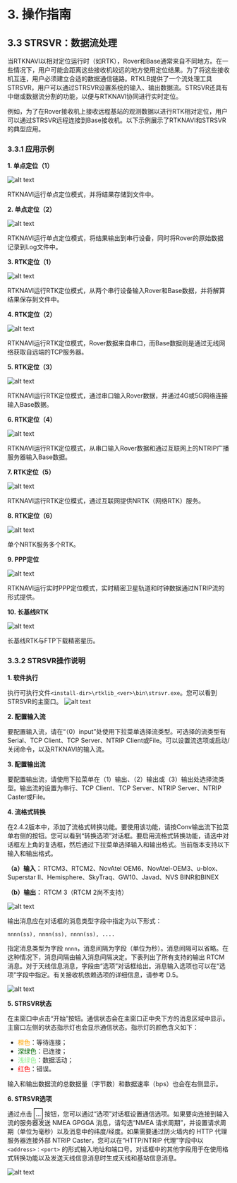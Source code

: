 # 3. 操作指南

## 3.3 STRSVR：数据流处理

当RTKNAVI以相对定位运行时（如RTK），Rover和Base通常来自不同地方。在一些情况下，用户可能会距离这些接收机较远的地方使用定位结果。为了将这些接收机互连，用户必须建立合适的数据通信链路。RTKLB提供了一个流处理工具STRSVR，用户可以通过STRSVR设置系统的输入、输出数据流。STRSVR还具有中继或数据流分割的功能，以便与RTKNAVI协同进行实时定位。

例如，为了在Rover接收机上接收远程基站的观测数据以进行RTK相对定位，用户可以通过STRSVR远程连接到Base接收机。以下示例展示了RTKNAVI和STRSVR的典型应用。

### 3.3.1 应用示例

**1. 单点定位（1）**

![alt text](https://i.ibb.co/3NQgy9q/image.png)

RTKNAVI运行单点定位模式，并将结果存储到文件中。

**2. 单点定位（2）**

![alt text](https://i.ibb.co/T11FmRQ/image.png)

RTKNAVI运行单点定位模式，将结果输出到串行设备，同时将Rover的原始数据记录到Log文件中。

**3. RTK定位（1）**

![alt text](https://i.ibb.co/qxSvcGf/image.png)

RTKNAVI运行RTK定位模式，从两个串行设备输入Rover和Base数据，并将解算结果保存到文件中。

**4. RTK定位（2）**

![alt text](https://i.ibb.co/rybzVBQ/image.png)

RTKNAVI运行RTK定位模式，Rover数据来自串口，而Base数据则是通过无线网络获取自远端的TCP服务器。

**5. RTK定位（3）**

![alt text](https://i.ibb.co/M28V2VC/image.png)

RTKNAVI运行RTK定位模式，通过串口输入Rover数据，并通过4G或5G网络连接输入Base数据。

**6. RTK定位（4）**

![alt text](https://i.ibb.co/qn25hZZ/image.png)

RTKNAVI运行RTK定位模式，从串口输入Rover数据和通过互联网上的NTRIP广播服务器输入Base数据。

**7. RTK定位（5）**

![alt text](https://i.ibb.co/XsgjswK/image.png)

RTKNAVI运行RTK定位模式，通过互联网提供NRTK（网络RTK）服务。

**8. RTK定位（6）**

![alt text](https://i.ibb.co/Ykvkb95/image.png)

单个NRTK服务多个RTK。

**9. PPP定位**

![alt text](https://i.ibb.co/HDGFzCq/image.png)

RTKNAVI运行实时PPP定位模式，实时精密卫星轨道和时钟数据通过NTRIP流的形式提供。

**10. 长基线RTK**

![alt text](https://i.ibb.co/KmN9WL2/image.png)

长基线RTK与FTP下载精密星历。

### 3.3.2 STRSVR操作说明

**1. 软件执行**

执行可执行文件`<install-dir>\rtklib_<ver>\bin\strsvr.exe`。您可以看到STRSVR的主窗口。
![alt text](https://i.ibb.co/KsTz2zm/image.png)

**2. 配置输入流**

要配置输入流，请在“（0）input”处使用下拉菜单选择流类型。可选择的流类型有Serial、TCP Client、TCP Server、NTRIP Client或File。可以设置流选项或启动/关闭命令，以及RTKNAVI的输入流。

**3. 配置输出流**

要配置输出流，请使用下拉菜单在（1）输出、（2）输出或（3）输出处选择流类型。输出流的设置为串行、TCP Client、TCP Server、NTRIP Server、NTRIP Caster或File。

**4. 流格式转换**

在2.4.2版本中，添加了流格式转换功能。要使用该功能，请按Conv输出流下拉菜单右侧的按钮。您可以看到“转换选项”对话框。要启用流格式转换功能，请选中对话框左上角的复选框，然后通过下拉菜单选择输入和输出格式。当前版本支持以下输入和输出格式。

**（a）输入：** RTCM3、RTCM2、NovAtel OEM6、NovAtel-OEM3、u-blox、Superstar II、Hemisphere、SkyTraq、GW10、Javad、NVS BINR和BINEX

**（b）输出：** RTCM 3（RTCM 2尚不支持）

![alt text](https://i.ibb.co/0XHSCWH/image.png)

输出消息应在对话框的消息类型字段中指定为以下形式：
```html
nnnn(ss), nnnn(ss), nnnn(ss), ....
```
指定消息类型为字段 `nnnn`，消息间隔为字段（单位为秒）。消息间隔可以省略。在这种情况下，消息间隔由输入消息间隔决定。下表列出了所有支持的输出 RTCM 消息。对于天线信息消息，字段由“选项”对话框给出。消息输入选项也可以在“选项”字段中指定。有关接收机依赖选项的详细信息，请参考 D.5。

![alt text](https://i.ibb.co/1f102ST/image.png)

**5. STRSVR状态**

在主窗口中点击“开始”按钮。通信状态会在主窗口正中央下方的消息区域中显示。主窗口左侧的状态指示灯也会显示通信状态。指示灯的颜色含义如下：

- <span style="color: orange;">橙色</span>：等待连接；
- <span style="color: darkgreen;">深绿色</span>：已连接；
- <span style="color: lightgreen;">浅绿色</span>：数据活动；
- <span style="color: red;">红色</span>：错误。

输入和输出数据流的总数据量（字节数）和数据速率（bps）也会在右侧显示。

**6. STRSVR选项**

通过点击 <span style="border: 1px solid black; padding: 3px;">...</span> 按钮，您可以通过“选项”对话框设置通信选项。如果要向连接到输入流的服务器发送 NMEA GPGGA 消息，请勾选“NMEA 请求周期”，并设置请求周期（单位为毫秒）以及消息中的纬度/经度。如果需要通过防火墙内的 HTTP 代理服务器连接外部 NTRIP Caster，您可以在“HTTP/NTRIP 代理”字段中以 `<address>：<port>` 的形式输入地址和端口号。对话框中的其他字段用于在使用格式转换功能以及发送天线信息消息时生成天线和基站信息消息。

![alt text](https://i.ibb.co/b1z0Kv9/image.png)
